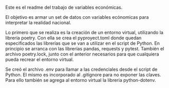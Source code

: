 Este es el readme del trabajo de variables económicas.

El objetivo es armar un set de datos con variables ecónomicas para interpretar la realidad nacional.

Lo primero que se realiza es la creación de un entorno virtual, utilizando la librería poetry. Con ella se crea el pyproyect.toml donde quedan especificados las librerías que se van a utilizar en el script de Python.
En principio se arranca con las librerías pandas, requests y pytest. También el archivo poetry.lock, junto con el anterior necesarios para que cualquiera pueda recrear el entorno virtual.

Se creó el archivo .env para llamar a las credenciales desde el script de Python. El mismo es incorporado al .gitignore para no exponer las claves. Para ello también se agrega al entorno virtual la librería python-dotenv.
